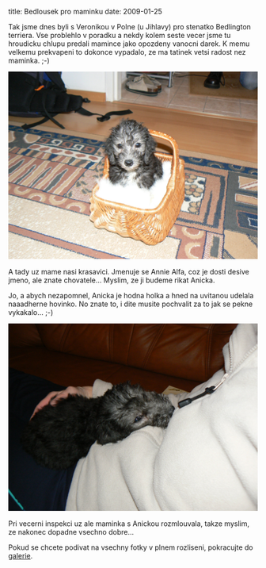 title: Bedlousek pro maminku
date: 2009-01-25

Tak jsme dnes byli s Veronikou v Polne (u Jihlavy) pro stenatko Bedlington terriera. Vse problehlo v poradku a nekdy kolem seste vecer jsme tu hroudicku chlupu predali mamince jako opozdeny vanocni darek. K memu velkemu prekvapeni to dokonce vypadalo, ze ma tatinek vetsi radost nez maminka. ;-)

![Roztomilost na druhou](/images/p1070312.jpg)

A tady uz mame nasi krasavici. Jmenuje se Annie Alfa, coz je dosti desive jmeno, ale znate chovatele… Myslim, ze ji budeme rikat Anicka.

Jo, a abych nezapomnel, Anicka je hodna holka a hned na uvitanou udelala naaadherne hovinko. No znate to, i dite musite pochvalit za to jak se pekne vykakalo... ;-)

![Anicka uz spinka u maminky](/images/p1070328.jpg)

Pri vecerni inspekci uz ale maminka s Anickou rozmlouvala, takze myslim, ze nakonec dopadne vsechno dobre…

Pokud se chcete podivat na vsechny fotky v plnem rozliseni, pokracujte do [galerie](http://podgorny.cz/~radek/photos/2009-01-25-bedlousek/).
